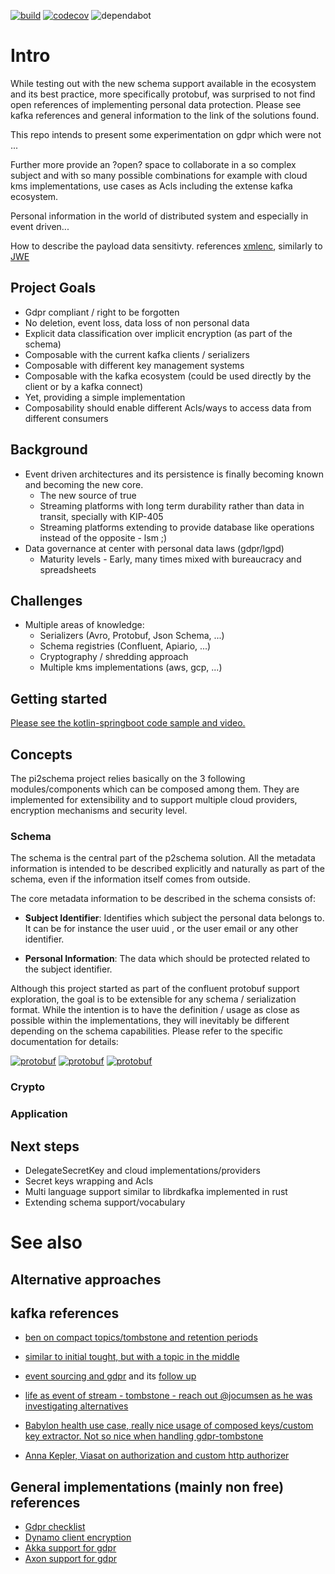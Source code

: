 [![build](https://github.com/pi2schema/pi2schema/workflows/build/badge.svg)](https://github.com/pi2schema/pi2schema/actions)
[![codecov](https://codecov.io/gh/pi2schema/pi2schema/branch/master/graph/badge.svg)](https://codecov.io/gh/pi2schema/pi2schema)
![dependabot](https://badgen.net/github/dependabot/pi2schema/pi2schema?icon=dependabot)

# Intro
While testing out with the new schema support available in the ecosystem and its best practice, more specifically protobuf, was surprised to not find open references of implementing personal data protection. Please see kafka references and general information to the link of the solutions found.

This repo intends to present some experimentation on gdpr which were not ...

Further more provide an ?open? space to collaborate in a so complex subject and with so many possible combinations for example with cloud kms implementations, use cases  as Acls including the extense kafka ecosystem.

Personal information in the world of distributed system and especially in event driven...

How to describe the payload data sensitivty.
references [xmlenc](https://www.w3.org/TR/xmlenc-core1/#sec-Design), similarly to [JWE](https://datatracker.ietf.org/doc/rfc7516/)

## Project Goals
*  Gdpr compliant / right to be forgotten
*  No deletion, event loss, data loss of non personal data
*  Explicit data classification over implicit encryption (as part of the schema)
*  Composable with the current kafka clients / serializers
*  Composable with different key management systems
*  Composable with the kafka ecosystem (could be used directly by the client or by a kafka connect)
*  Yet, providing a simple implementation
*  Composability should enable different Acls/ways to access data from different consumers


## Background

*  Event driven architectures and its persistence is finally becoming known and becoming the new core.
    -  The new source of true
    -  Streaming platforms with long term durability rather than data in transit, specially with KIP-405
    -  Streaming platforms extending to provide database like operations instead of the opposite - lsm ;)
*  Data governance at center with personal data laws (gdpr/lgpd)
    -  Maturity levels - Early, many times mixed with bureaucracy and spreadsheets

## Challenges

*  Multiple areas of  knowledge:
    -  Serializers (Avro, Protobuf, Json Schema, ...)
    -  Schema registries (Confluent, Apiario, ...)
    -  Cryptography / shredding approach
    -  Multiple kms implementations (aws, gcp, ...)

## Getting started

[Please see the kotlin-springboot code sample and video.](examples/springboot-protobuf-kafkakms)

## Concepts

The pi2schema project relies basically on the 3 following modules/components which can be composed among them. They
are implemented for extensibility and to support multiple cloud providers, encryption mechanisms and security
level.

### Schema

The schema is the central part of the p2schema solution. All the metadata information is intended to be described
explicitly and naturally as part of the schema, even if the information itself comes from outside.

The core metadata information to be described in the schema consists of:

*  **Subject Identifier**: Identifies which subject the personal data belongs to. It can be for instance the user uuid
   , or the user email or any other identifier.

*  **Personal Information**: The data which should be protected related to the subject identifier.

Although this project started as part of the confluent protobuf support exploration, the goal is to be
extensible for any schema / serialization format. While the intention is to have the definition / usage as close as
possible within the implementations, they will inevitably be different depending on the schema capabilities. Please
refer to the specific documentation for details:


[![protobuf](https://badgen.net/badge/protobuf/draft/yellow?icon=)](schema-providers-protobuf/README.md)
[![protobuf](https://badgen.net/badge/avro/help-nedded/orange?icon=)](https://github.com/pi2schema/pi2schema/issues/74)
[![protobuf](https://badgen.net/badge/json/help-nedded/orange?icon=)](https://github.com/pi2schema/pi2schema/issues/75)

### Crypto

### Application


## Next steps

*  DelegateSecretKey and cloud implementations/providers
*  Secret keys wrapping and Acls
*  Multi language support similar to librdkafka implemented in rust
*  Extending schema support/vocabulary

##



# See also

## Alternative approaches


## kafka references


*  [ben on compact topics/tombstone and retention periods](https://www.confluent.io/blog/handling-gdpr-log-forget/)
*  [similar to initial tought, but with a topic in the middle](https://danlebrero.com/2018/04/11/kafka-gdpr-event-sourcing/)
*  [event sourcing and gdpr](https://www.michielrook.nl/2017/11/forget-me-please-event-sourcing-gdpr/) and its [follow up](https://www.michielrook.nl/2017/11/event-sourcing-gdpr-follow-up/)

*  [life as event of stream - tombstone - reach out @jocumsen as he was investigating alternatives](https://www.confluent.io/kafka-summit-sf18/life-is-a-stream-of-events/)
*  [Babylon health use case, really nice usage of composed keys/custom key extractor. Not so nice when handling gdpr-tombstone](https://www.confluent.io/kafka-summit-lon19/one-key-to-rule-them-all/)

*  [Anna Kepler, Viasat on authorization and custom http authorizer](https://www.confluent.io/kafka-summit-ny19/kafka-pluggable-auth-for-enterprise-security/)

## General implementations (mainly non free) references
*  [Gdpr checklist](https://gdpr.eu/checklist/)
*  [Dynamo client encryption](https://github.com/aws/aws-dynamodb-encryption-java/)
*  [Akka support for gdpr](https://doc.akka.io/docs/akka-enhancements/current/gdpr/index.html)
*  [Axon support for gdpr](https://axoniq.io/product-overview/axon-data-protection)

